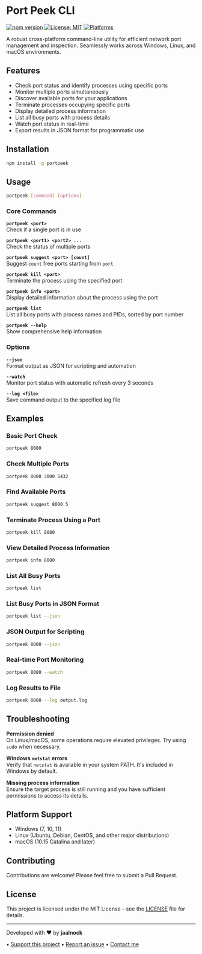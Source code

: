 # Port Peek CLI

[![npm version](https://badge.fury.io/js/portpeek.svg)](https://www.npmjs.com/package/portpeek)
[![License: MIT](https://img.shields.io/badge/License-MIT-blue.svg)](https://opensource.org/licenses/MIT)
[![Platforms](https://img.shields.io/badge/platforms-Windows%20%7C%20Linux%20%7C%20macOS-blue)](https://github.com/jaalnock/portpeek)

A robust cross-platform command-line utility for efficient network port management and inspection. Seamlessly works across Windows, Linux, and macOS environments.

## Features

- Check port status and identify processes using specific ports
- Monitor multiple ports simultaneously
- Discover available ports for your applications
- Terminate processes occupying specific ports
- Display detailed process information
- List all busy ports with process details
- Watch port status in real-time
- Export results in JSON format for programmatic use

## Installation

```bash
npm install -g portpeek
```

## Usage

```bash
portpeek [command] [options]
```

### Core Commands

**`portpeek <port>`**  
Check if a single port is in use

**`portpeek <port1> <port2> ...`**  
Check the status of multiple ports

**`portpeek suggest <port> [count]`**  
Suggest `count` free ports starting from `port`

**`portpeek kill <port>`**  
Terminate the process using the specified port

**`portpeek info <port>`**  
Display detailed information about the process using the port

**`portpeek list`**  
List all busy ports with process names and PIDs, sorted by port number

**`portpeek --help`**  
Show comprehensive help information

### Options

**`--json`**  
Format output as JSON for scripting and automation

**`--watch`**  
Monitor port status with automatic refresh every 3 seconds

**`--log <file>`**  
Save command output to the specified log file

## Examples

### Basic Port Check

```bash
portpeek 8080
```

### Check Multiple Ports

```bash
portpeek 8080 3000 5432
```

### Find Available Ports

```bash
portpeek suggest 8000 5
```

### Terminate Process Using a Port

```bash
portpeek kill 8080
```

### View Detailed Process Information

```bash
portpeek info 8080
```

### List All Busy Ports

```bash
portpeek list
```

### List Busy Ports in JSON Format

```bash
portpeek list --json
```

### JSON Output for Scripting

```bash
portpeek 8080 --json
```

### Real-time Port Monitoring

```bash
portpeek 8080 --watch
```

### Log Results to File

```bash
portpeek 8080 --log output.log
```

## Troubleshooting

**Permission denied**  
On Linux/macOS, some operations require elevated privileges. Try using `sudo` when necessary.

**Windows `netstat` errors**  
Verify that `netstat` is available in your system PATH. It's included in Windows by default.

**Missing process information**  
Ensure the target process is still running and you have sufficient permissions to access its details.

## Platform Support

- Windows (7, 10, 11)
- Linux (Ubuntu, Debian, CentOS, and other major distributions)
- macOS (10.15 Catalina and later)

## Contributing

Contributions are welcome! Please feel free to submit a Pull Request.

## License

This project is licensed under the MIT License - see the [LICENSE](LICENSE) file for details.

---

Developed with ❤️ by **jaalnock**

• [Support this project](https://github.com/jaalnock) 
• [Report an issue](https://github.com/jaalnock/portpeek/issues)
• [Contact me](mailto:your-email@example.com)
